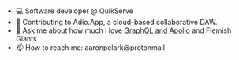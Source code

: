 - 💻 Software developer @ QuikServe
- 🔭  Contributing to Adio.App, a cloud-based collaborative DAW.
- 💬 Ask me about how much I love [GraphQL and Apollo](https://github.com/aapclark/apollo_prisma_docker) and Flemish Giants 
- 📫 How to reach me: aaronpclark@protonmail

